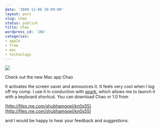 ```yaml
---
date: '2009-12-06 20:09:00'
layout: post
slug: chao
status: publish
title: Chao
wordpress_id: '106'
categories:
- apple
- free
- mac
- technology
---
```


[![](http://4.bp.blogspot.com/_BQ0a8k-GX20/Sxu8ne4NSZI/AAAAAAAADKk/KRiOhxEzm9A/s400/LogOff.png)](http://4.bp.blogspot.com/_BQ0a8k-GX20/Sxu8ne4NSZI/AAAAAAAADKk/KRiOhxEzm9A/s1600-h/LogOff.png)

Check out the new Mac app Chao

It activates the screen saver and announces it. It feels very cool when I log off my comp. I use it in conduction with [spark](http://mac.softpedia.com/get/System-Utilities/Spark.shtml), which allows me to launch it with a keyboard shortcut. You can download Chao vr 1.0 from 

[http://files.me.com/shubhamgoel/kn0s55](http://files.me.com/shubhamgoel/kn0s55)

and I would be happy to hear your feedback and suggestions.
